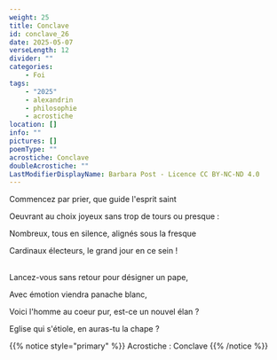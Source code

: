 ```yaml
---
weight: 25
title: Conclave
id: conclave_26
date: 2025-05-07
verseLength: 12
divider: ""
categories:
    - Foi
tags:
    - "2025"
    - alexandrin
    - philosophie
    - acrostiche
location: []
info: ""
pictures: []
poemType: ""
acrostiche: Conclave
doubleAcrostiche: ""
LastModifierDisplayName: Barbara Post - Licence CC BY-NC-ND 4.0
---
```

Commencez par prier, que guide l'esprit saint

Oeuvrant au choix joyeux sans trop de tours ou presque :

Nombreux, tous en silence, alignés sous la fresque

Cardinaux électeurs, le grand jour en ce sein !

 \
Lancez-vous sans retour pour désigner un pape,

Avec émotion viendra panache blanc,

Voici l'homme au coeur pur, est-ce un nouvel élan ?

Eglise qui s'étiole, en auras-tu la chape ?

{{% notice style="primary" %}}
Acrostiche : Conclave
{{% /notice %}}